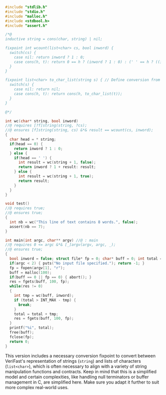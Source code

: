 ```c
#include "stdlib.h"
#include "stdio.h"
#include "malloc.h"
#include <stdbool.h>
#include "assert.h"

/*@
inductive string = cons(char, string) | nil;

fixpoint int wcount(list<char> cs, bool inword) {
  switch(cs) {
    case nil: return inword ? 1 : 0;
    case cons(h, t): return 0 == h ? (inword ? 1 : 0) : (' ' == h ? ((inword ? 1 : 0) + wcount(t, false)) : wcount(t, true));
  }
}

fixpoint list<char> to_char_list(string s) { // Define conversion from string to character list
  switch(s) { 
    case nil: return nil;
    case cons(h, t): return cons(h, to_char_list(t));
  }
}

@*/

int wc(char* string, bool inword)
//@ requires [?f]string(string, ?cs);
//@ ensures [f]string(string, cs) &*& result == wcount(cs, inword);
{
  char head = * string;
  if(head == 0) {
    return inword ? 1 : 0;
  } else {
    if(head == ' ') {
      int result = wc(string + 1, false);
      return inword ? 1 + result: result;
    } else {
      int result = wc(string + 1, true);
      return result;
    }
  }
}

void test() 
//@ requires true;
//@ ensures true;
{
  int nb = wc("This line of text contains 8 words.", false);
  assert(nb == 7);
}

int main(int argc, char** argv) //@ : main
//@ requires 0 <= argc &*& [_]argv(argv, argc, _);
//@ ensures true;
{
  bool inword = false; struct file* fp = 0; char* buff = 0; int total = 0; char* res = 0;
  if(argc < 2) { puts("No input file specified."); return -1; }
  fp = fopen(argv[1], "r");
  buff = malloc(100);
  if(buff == 0 || fp == 0) { abort(); }
  res = fgets(buff, 100, fp);
  while(res != 0)
  {
    int tmp = wc(buff, inword);
    if (total > INT_MAX - tmp) {
      break;
    }
    total = total + tmp;
    res = fgets(buff, 100, fp);
  }
  printf("%i", total);
  free(buff);
  fclose(fp);
  return 0;
}
```

This version includes a necessary conversion fixpoint to convert between VeriFast's representation of strings (`string`) and lists of characters (`list<char>`), which is often necessary to align with a variety of string manipulation functions and contracts. Keep in mind that this is a simplified model and certain complexities, like handling null terminators or buffer management in C, are simplified here. Make sure you adapt it further to suit more complex real-world uses.
